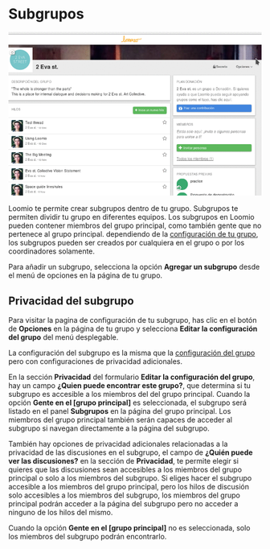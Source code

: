 # Subgrupos

<img class="screenshot" alt="animación sobre como iniciar subgrupos" src="agregar-subgrupo.gif" />

Loomio te permite crear subgrupos dentro de tu grupo. Subgrupos te permiten dividir tu grupo en diferentes equipos. Los subgrupos en Loomio pueden contener miembros del grupo principal, como también gente que no pertenece al grupo principal. dependiendo de la [configuración de tu grupo](group_settings.html "va a la sección configuración grupal de este manual"), los subgrupos pueden ser creados por cualquiera en el grupo o por los coordinadores solamente.

Para añadir un subgrupo, selecciona la opción **Agregar un subgrupo** desde el menú de opciones en la página de tu grupo.

## Privacidad del subgrupo

Para visitar la pagina de configuración de tu subgrupo, has clic en el botón de **Opciones** en la página de tu grupo y selecciona **Editar la configuración del grupo** del menú desplegable.

La configuración del subgrupo es la misma que la [configuración del grupo](group_settings.html "va a la sección configuración grupal de este manual") pero con configuraciones de privacidad adicionales.

En la sección **Privacidad** del formulario **Editar la configuración del grupo**, hay un campo **¿Quien puede encontrar este grupo?**, que determina si tu subgrupo es accesible a los miembros del del grupo principal. Cuando la opción **Gente en el [grupo principal]** es seleccionada, el subgrupo será listado en el panel **Subgrupos**  en la página del grupo principal. Los miembros del grupo principal también serán capaces de acceder al subgrupo si navegan directamente a la página del subgrupo.

También hay opciones de privacidad adicionales relacionadas a la privacidad de las discusiones en el subgrupo, el campo de **¿Quién puede ver las discusiones?** en la sección de **Privacidad**, te permite elegir si quieres que las discusiones sean accesibles a los miembros del grupo principal o solo a los miembros del subgrupo. Si eliges hacer el subgrupo accesible a los miembros del grupo principal, pero los hilos de discusión solo accesibles a los miembros del subgrupo, los miembros del grupo principal podrán acceder a la página del subgrupo pero no acceder a ninguno de los hilos del mismo.

Cuando la opción **Gente en el [grupo principal]** no es seleccionada, solo los miembros del subgrupo podrán encontrarlo.
